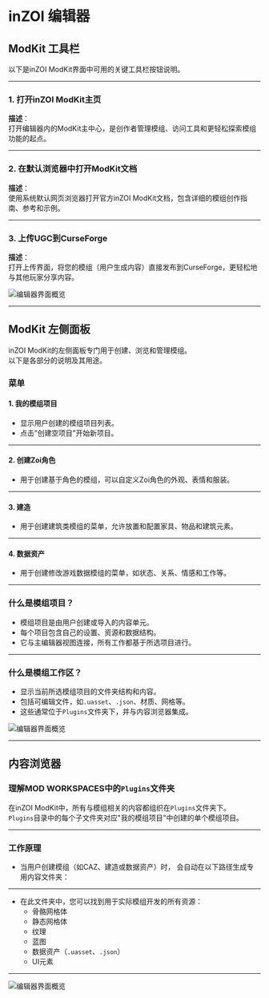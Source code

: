 # inZOI 编辑器

## ModKit 工具栏

以下是inZOI ModKit界面中可用的关键工具栏按钮说明。

---

### 1. 打开inZOI ModKit主页
**描述**：  
打开编辑器内的ModKit主中心，是创作者管理模组、访问工具和更轻松探索模组功能的起点。

---

### 2. 在默认浏览器中打开ModKit文档
**描述**：  
使用系统默认网页浏览器打开官方inZOI ModKit文档，包含详细的模组创作指南、参考和示例。

---

### 3. 上传UGC到CurseForge
**描述**：  
打开上传界面，将您的模组（用户生成内容）直接发布到CurseForge，更轻松地与其他玩家分享内容。

![编辑器界面概览](https://p.aoe.top/playinzoiDoc/media/Modkit/UI_01.jpg)

---

## ModKit 左侧面板

inZOI ModKit的左侧面板专门用于创建、浏览和管理模组。  
以下是各部分的说明及其用途。

### 菜单

#### 1. 我的模组项目
- 显示用户创建的模组项目列表。
- 点击"创建空项目"开始新项目。

---

#### 2. 创建Zoi角色
- 用于创建基于角色的模组，可以自定义Zoi角色的外观、表情和服装。

---

#### 3. 建造
- 用于创建建筑类模组的菜单，允许放置和配置家具、物品和建筑元素。

---

#### 4. 数据资产
- 用于创建修改游戏数据模组的菜单，如状态、关系、情感和工作等。

---

### 什么是模组项目？
- 模组项目是由用户创建或导入的内容单元。
- 每个项目包含自己的设置、资源和数据结构。
- 它与主编辑器视图连接，所有工作都基于所选项目进行。

---

### 什么是模组工作区？
- 显示当前所选模组项目的文件夹结构和内容。
- 包括可编辑文件，如`.uasset`、`.json`、材质、网格等。
- 这些通常位于`Plugins`文件夹下，并与内容浏览器集成。

![编辑器界面概览](https://p.aoe.top/playinzoiDoc/media/Modkit/UI_02.jpg)

---

## 内容浏览器

### 理解MOD WORKSPACES中的`Plugins`文件夹

在inZOI ModKit中，所有与模组相关的内容都组织在`Plugins`文件夹下。  
`Plugins`目录中的每个子文件夹对应"我的模组项目"中创建的单个模组项目。

---

### 工作原理
- 当用户创建模组（如CAZ、建造或数据资产）时，
  会自动在以下路径生成专用内容文件夹：

---

- 在此文件夹中，您可以找到用于实际模组开发的所有资源：
  - 骨骼网格体
  - 静态网格体
  - 纹理
  - 蓝图
  - 数据资产（`.uasset`、`.json`）
  - UI元素

---

![编辑器界面概览](https://p.aoe.top/playinzoiDoc/media/Modkit/UI_03.jpg)